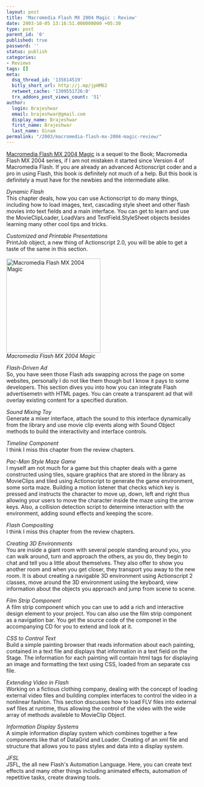 ```yaml
---
layout: post
title: 'Macromedia Flash MX 2004 Magic : Review'
date: 2003-10-05 13:16:51.000000000 +05:30
type: post
parent_id: '0'
published: true
password: ''
status: publish
categories:
- Reviews
tags: []
meta:
  dsq_thread_id: '135614519'
  bitly_short_url: http://j.mp/jpHM62
  retweet_cache: '1309551726:0'
  trx_addons_post_views_count: '51'
author:
  login: Brajeshwar
  email: brajeshwar@gmail.com
  display_name: Brajeshwar
  first_name: Brajeshwar
  last_name: Oinam
permalink: "/2003/macromedia-flash-mx-2004-magic-review/"
---
```

<p><a href="http://www.amazon.com/exec/obidos/tg/detail/-/0735713774/ref=cm_huwp_sim_1_3/103-2792170-9616632?v=glance" title="Macromedia Flash MX 2004 Magic">Macromedia Flash MX 2004 Magic</a> is a sequel to the Book; Macromedia Flash MX 2004 series, if I am not mistaken it started since Version 4 of Macromedia Flash. If you are already an advanced Actionscript coder and a pro in using Flash, this book is definitely not much of a help. But this book is definitely a must have for the newbies and the intermediate alike.</p>
<p><em>Dynamic Flash</em><br />
This chapter deals, how you can use Actionscript to do many things, including how to load images, text, cascading style sheet and other flash movies into text fields and a main interface. You can get to learn and use the MovieClipLoader, LoadVars and TextField.StyleSheet objects besides learning many other cool tips and tricks.</p>
<p><em>Customized and Printable Presentations</em><br />
PrintJob object, a new thing of Actionscript 2.0, you will be able to get a taste of the same in this section.<br />
<br />
<img src="/static/2003/10/macromediaFlashMX2004Magic.jpg" alt="Macromedia Flash MX 2004 Magic" height="247" width="247" /><br />
<em>Macromedia Flash MX 2004 Magic</em></p>
<p><em>Flash-Driven Ad</em><br />
So, you have seen those Flash ads swapping across the page on some websites, personally I do not like them though but I know it pays to some developers. This section dives you into how you can integrate Flash advertisemetn with HTML pages. You can create a transparent ad that will overlay existing content for a specified duration.</p>
<p><em>Sound Mixing Toy</em><br />
Generate a mixer interface, attach the sound to this interface dynamically from the library and use movie clip events along with Sound Object methods to build the interactivity and interface controls.</p>
<p><em>Timeline Component</em><br />
I think I miss this chapter from the review chapters.</p>
<p><em>Pac-Man Style Maze Game</em><br />
I myself am not much for a game but this chapter deals with a game constructed using tiles, square graphics that are stored in the library as MovieClips and tiled using Actionscript to generate the game environment, some sorta maze. Building a motion listener that checks which key is pressed and instructs the character to move up, down, left and right thus allowing your users to move the character inside the maze using the arrow keys. Also, a collision detection script to determine interaction with the environment, adding sound effects and keeping the score.</p>
<p><em>Flash Compositing</em><br />
I think I miss this chapter from the review chapters.</p>
<p><em>Creating 3D Environments</em><br />
You are inside a giant room with several people standing around you, you can walk around, turn and approach the others, as you do, they begin to chat and tell you a little about themselves. They also offer to show you another room and when you get closer, they transport you away to the new room. It is about creating a navigable 3D environment using Actionscript 2 classes, move around the 3D environment usiing the keyboard, view information about the objects you approach and jump from scene to scene.</p>
<p><em>Film Strip Component</em><br />
A film strip component which you can use to add a rich and interactive design element to your project. You can also use the film strip component as a navigation bar. You get the source code of the componet in the accompanying CD for you to extend and look at it.</p>
<p><em>CSS to Control Text</em><br />
Build a simple painting browser that reads information about each painting, contained in a text file and displays that information in a text field on the Stage. The information for each painting will contain html tags for displaying an image and formatting the text using CSS, loaded from an separate css file.</p>
<p><em>Extending Video in Flash</em><br />
Working on a fictious clothing company, dealing with the concept of loading external video files and building complex interfaces to control the video in a nonlinear fashion. This section discusses how to load FLV files into external swf files at runtime, thus allowing the control of the video with the wide array of methods availeble to MovieClip Object.</p>
<p><em>Information Display Systems</em><br />
A simple information display system which combines together a few components like that of DataGrid and Loader. Creating of an xml file and structure that allows you to pass styles and data into a display system.</p>
<p><em>JFSL</em><br />
JSFL, the all new Flash's Automation Language. Here, you can create text effects and many other things including animated effects, automation of repetitive tasks, create drawing tools.</p>
